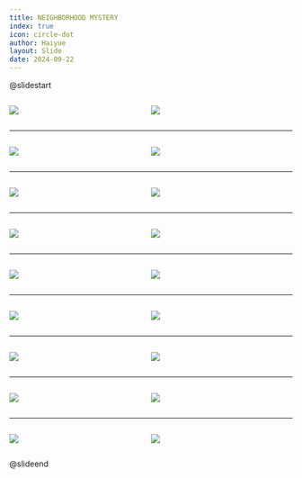 ```yaml
---
title: NEIGHBORHOOD MYSTERY
index: true
icon: circle-dot
author: Haiyue
layout: Slide
date: 2024-09-22
---
```

 
@slidestart

<div style="display:flex">
<div style="flex:1">

![](https://raw.githubusercontent.com/yclord/reading/refs/heads/master/english/Level-R/NEIGHBORHOOD%20MYSTERY/001.webp)
</div>
<div style="flex:1">

![](https://raw.githubusercontent.com/yclord/reading/refs/heads/master/english/Level-R/NEIGHBORHOOD%20MYSTERY/002.webp)
</div>
</div>

---

<div style="display:flex">
<div style="flex:1">

![](https://raw.githubusercontent.com/yclord/reading/refs/heads/master/english/Level-R/NEIGHBORHOOD%20MYSTERY/003.webp)
</div>
<div style="flex:1">

![](https://raw.githubusercontent.com/yclord/reading/refs/heads/master/english/Level-R/NEIGHBORHOOD%20MYSTERY/004.webp)
</div>
</div>

---

<div style="display:flex">
<div style="flex:1">

![](https://raw.githubusercontent.com/yclord/reading/refs/heads/master/english/Level-R/NEIGHBORHOOD%20MYSTERY/005.webp)
</div>
<div style="flex:1">

![](https://raw.githubusercontent.com/yclord/reading/refs/heads/master/english/Level-R/NEIGHBORHOOD%20MYSTERY/006.webp)
</div>
</div>

---

<div style="display:flex">
<div style="flex:1">

![](https://raw.githubusercontent.com/yclord/reading/refs/heads/master/english/Level-R/NEIGHBORHOOD%20MYSTERY/007.webp)
</div>
<div style="flex:1">

![](https://raw.githubusercontent.com/yclord/reading/refs/heads/master/english/Level-R/NEIGHBORHOOD%20MYSTERY/008.webp)
</div>
</div>

---

<div style="display:flex">
<div style="flex:1">

![](https://raw.githubusercontent.com/yclord/reading/refs/heads/master/english/Level-R/NEIGHBORHOOD%20MYSTERY/009.webp)
</div>
<div style="flex:1">

![](https://raw.githubusercontent.com/yclord/reading/refs/heads/master/english/Level-R/NEIGHBORHOOD%20MYSTERY/010.webp)
</div>
</div>

---

<div style="display:flex">
<div style="flex:1">

![](https://raw.githubusercontent.com/yclord/reading/refs/heads/master/english/Level-R/NEIGHBORHOOD%20MYSTERY/011.webp)
</div>
<div style="flex:1">

![](https://raw.githubusercontent.com/yclord/reading/refs/heads/master/english/Level-R/NEIGHBORHOOD%20MYSTERY/012.webp)
</div>
</div>

---

<div style="display:flex">
<div style="flex:1">

![](https://raw.githubusercontent.com/yclord/reading/refs/heads/master/english/Level-R/NEIGHBORHOOD%20MYSTERY/013.webp)
</div>
<div style="flex:1">

![](https://raw.githubusercontent.com/yclord/reading/refs/heads/master/english/Level-R/NEIGHBORHOOD%20MYSTERY/014.webp)
</div>
</div>

---

<div style="display:flex">
<div style="flex:1">

![](https://raw.githubusercontent.com/yclord/reading/refs/heads/master/english/Level-R/NEIGHBORHOOD%20MYSTERY/015.webp)
</div>
<div style="flex:1">

![](https://raw.githubusercontent.com/yclord/reading/refs/heads/master/english/Level-R/NEIGHBORHOOD%20MYSTERY/016.webp)
</div>
</div>

---

<div style="display:flex">
<div style="flex:1">

![](https://raw.githubusercontent.com/yclord/reading/refs/heads/master/english/Level-R/NEIGHBORHOOD%20MYSTERY/017.webp)
</div>
<div style="flex:1">

![](https://raw.githubusercontent.com/yclord/reading/refs/heads/master/english/Level-R/NEIGHBORHOOD%20MYSTERY/018.webp)
</div>
</div>

@slideend